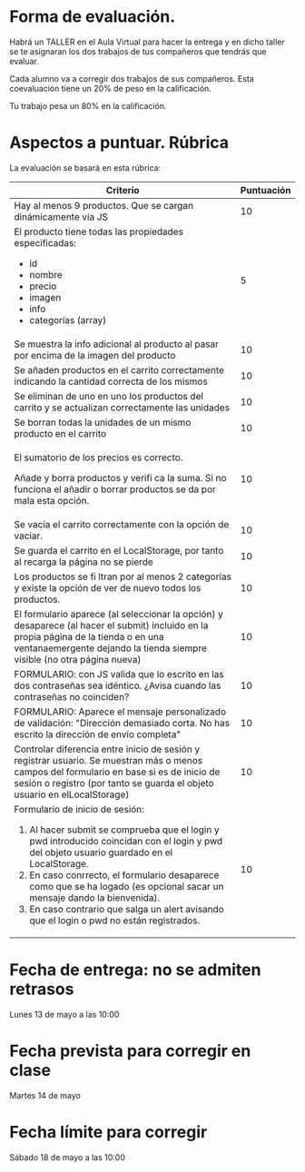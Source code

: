 # Forma de evaluación. 

Habrá un TALLER en el Aula Virtual para hacer la entrega y en dicho taller se te asignaran los dos trabajos de tus compañeros que tendrás que evaluar.

Cada alumno va a corregir dos trabajos de sus compañeros. Esta coevaluación tiene un 20% de peso en la calificación.

Tu trabajo pesa un 80% en la calificación.


# Aspectos a puntuar. Rúbrica

La evaluación se basará en esta rúbrica:

<table>
  <thead>
    <tr>
      <th>Criterio</th>
      <th>Puntuación</th>
    </tr>
  </thead>
  <tbody>
    <tr>
      <td>Hay al menos 9 productos. Que se cargan dinámicamente vía JS</td>
      <td>10</td>
    </tr>
    <tr>
      <td>El producto tiene todas las propiedades especificadas:
        <ul>
          <li>id</li>
          <li>nombre</li>
          <li>precio</li>
          <li>imagen</li>
          <li>info</li>
          <li>categorías (array)</li>
        </ul>
      <td>5</td>
    </tr>
    <tr>
      <td>Se muestra la info adicional al producto al pasar por encima de la imagen del producto</td>
      <td>10</td>
    </tr>
    <tr>
      <td>Se añaden productos en el carrito correctamente indicando la cantidad correcta de los mismos</td>
      <td>10</td>
    </tr>
    <tr>
      <td>Se eliminan de uno en uno los productos del carrito y se actualizan correctamente las unidades</td>
      <td>10</td>
    </tr>
    <tr>
      <td>Se borran todas la unidades de un mismo producto en el carrito</td>
      <td>10</td>
    </tr>
    <tr>
      <td><p>El sumatorio de los precios es correcto.</p><p>Añade y borra productos y verifi ca la suma. Si no funciona el añadir o borrar productos se da por mala esta opción.</p></td>
      <td>10</td>
    </tr>
    <tr>
      <td>Se vacía el carrito correctamente con la opción de vaciar.</td>
      <td>10</td>
    </tr>
    <tr>
      <td>Se guarda el carrito en el LocalStorage, por tanto al recarga la página no se pierde</td>
      <td>10</td>
    </tr>
    <tr>
      <td>Los productos se fi ltran por al menos 2 categorías y existe la opción de ver de nuevo todos los productos.</td>
      <td>10</td>
    </tr>
    <tr>
      <td>El formulario aparece (al seleccionar la opción) y desaparece (al hacer el submit) incluido en la propia página de la tienda o en una ventanaemergente dejando la tienda siempre visible (no otra página nueva)</td>
      <td>10</td>
    </tr>
    <tr>
      <td>FORMULARIO: con JS valida que lo escrito en las dos contraseñas sea idéntico. ¿Avisa cuando las contraseñas no coinciden?</td>
      <td>10</td>
    </tr>
    <tr>
      <td>FORMULARIO: Aparece el mensaje personalizado de validación: "Dirección demasiado corta. No has escrito la dirección de envío completa"</td>
      <td>10</td>
    </tr>
    <tr>
      <td>Controlar diferencia entre inicio de sesión y registrar usuario. Se muestran más o menos campos del formulario en base si es de inicio de sesión o registro (por tanto se guarda el objeto usuario en elLocalStorage)</td>
      <td>10</td>
    </tr>
    <tr>
      <td>Formulario de inicio de sesión:
          <ol>
            <li>Al hacer submit se comprueba que el login y pwd introducido coincidan con el login y pwd del objeto usuario guardado en el LocalStorage.</li>
            <li>En caso conrrecto, el formulario desaparece como que se ha logado (es opcional sacar un mensaje dando la bienvenida).</li>
            <li>En caso contrario que salga un alert avisando que el login o pwd no están registrados.</li>
      </td>
      <td>10</td>
    </tr>
    
  </tbody>
</table>

# Fecha de entrega: no se admiten retrasos
Lunes 13 de mayo a las 10:00

# Fecha prevista para corregir en clase
Martes 14 de mayo

# Fecha límite para corregir
Sábado 18 de mayo a las 10:00

